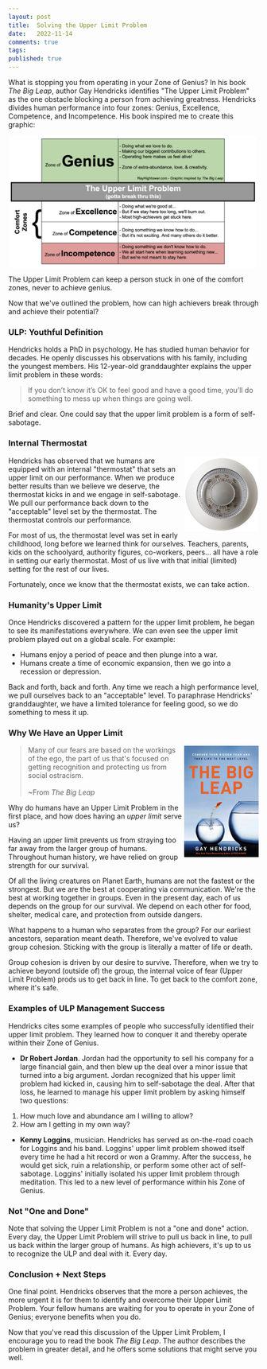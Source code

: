 ```yaml
---
layout: post
title:  Solving the Upper Limit Problem
date:   2022-11-14
comments: true
tags: 
published: true
---
```

What is stopping you from operating in your Zone of Genius? In his book _The Big Leap_, author Gay Hendricks identifies "The Upper Limit Problem" as the one obstacle blocking a person from achieving greatness. Hendricks divides human performance into four zones: Genius, Excellence, Competence, and Incompetence. His book inspired me to create this graphic: 

<a href="/images/Zones_Solving_the_Upper_Limit_Problem_RayHightower.png"><img src="/images/Zones_Solving_the_Upper_Limit_Problem_RayHightower.png" align="center" width="500" padding="20" alt="The Big Leap by Gay Hendricks - Upper Limit Problem Chart - RayHightower" title="The Big Leap by Gay Hendricks - Upper Limit Problem Chart - RayHightower" /></a>

The Upper Limit Problem can keep a person stuck in one of the comfort zones, never to achieve genius. 

Now that we've outlined the problem, how can high achievers break through and achieve their potential?

<!--more-->

### ULP: Youthful Definition

Hendricks holds a PhD in psychology. He has studied human behavior for decades. He openly discusses his observations with his family, including the youngest members. His 12-year-old granddaughter explains the upper limit problem in these words:

>If you don’t know it’s OK to feel good and have a good time, you’ll do something to mess up when things are going well.

Brief and clear. One could say that the upper limit problem is a form of self-sabotage. 

### Internal Thermostat

<img src="/images/generic-thermostat.jpg" align="right" width="150" padding="10" alt="The Big Leap by Gay Hendricks - Thermostat" title="Thermostat - The Big Leap by Gay Hendricks - Thermostat" />

Hendricks has observed that we humans are equipped with an internal "thermostat" that sets an upper limit on our performance. When we produce better results than we believe we deserve, the thermostat kicks in and we engage in self-sabotage. We pull our performance back down to the "acceptable" level set by the thermostat. The thermostat controls our performance. 

For most of us, the thermostat level was set in early childhood, long before we learned think for ourselves. Teachers, parents, kids on the schoolyard, authority figures, co-workers, peers... all have a role in setting our early thermostat. Most of us live with that initial (limited) setting for the rest of our lives.

Fortunately, once we know that the thermostat exists, we can take action.

### Humanity's Upper Limit

Once Hendricks discovered a pattern for  the upper limit problem, he began to see its manifestations everywhere. We can even see the upper limit problem played out on a global scale. For example:

* Humans enjoy a period of peace and then plunge into a war.
* Humans create a time of economic expansion, then we go into a recession or depression.

Back and forth, back and forth. Any time we reach a high performance level, we pull ourselves back to an "acceptable" level. To paraphrase Hendricks' granddaughter, we have a limited tolerance for feeling good, so we do something to mess it up.

### Why We Have an Upper Limit

<img src="/images/the_big_leap_book_cover.jpg" align="right" width="150" padding="10" alt="The Big Leap by Gay Hendricks - book cover" title="The Big Leap by Gay Hendricks - book cover" />

>Many of our fears are based on the workings of the ego, the part of us that's focused on getting recognition and protecting us from social ostracism.<br/>&nbsp;<br/>~From _The Big Leap_

Why do humans have an Upper Limit Problem in the first place, and how does having an _upper limit_ serve us?

Having an upper limit prevents us from straying too far away from the larger group of humans. Throughout human history, we have relied on group strength for our survival.

Of all the living creatures on Planet Earth, humans are not the fastest or the strongest. But we are the best at cooperating via communication. We're the best at working together in groups. Even in the present day, each of us depends on the group for our survival. We depend on each other for food, shelter, medical care, and protection from outside dangers. 

What happens to a human who separates from the group? For our earliest ancestors, separation meant death. Therefore, we've evolved to value group cohesion. Sticking with the group is literally a matter of life or death.

Group cohesion is driven by our desire to survive. Therefore, when we try to achieve beyond (outside of) the group, the internal voice of fear (Upper Limit Problem) prods us to get back in line. To get back to the comfort zone, where it's safe.

### Examples of ULP Management Success

Hendricks cites some examples of people who successfully identified their upper limit problem. They learned how to conquer it and thereby operate within their Zone of Genius.

* **Dr Robert Jordan**. Jordan had the opportunity to sell his company for a large financial gain, and then blew up the deal over a minor issue that turned into a big argument. Jordan recognized that his upper limit problem had kicked in, causing him to self-sabotage the deal. After that loss, he learned to manage his upper limit problem by asking himself two questions: 
1. How much love and abundance am I willing to allow?
2. How am I getting in my own way?

* **Kenny Loggins**, musician. Hendricks has served as on-the-road coach for Loggins and his band. Loggins' upper limit problem showed itself every time he had a hit record or won a Grammy. After the success, he would get sick, ruin a relationship, or perform some other act of self-sabotage. Loggins' initially isolated his upper limit problem through meditation. This led to a new level of performance within his Zone of Genius.

### Not "One and Done"

Note that solving the Upper Limit Problem is not a "one and done" action. Every day, the Upper Limit Problem will strive to pull us back in line, to pull us back within the larger group of humans. As high achievers, it's up to us to recognize the ULP and deal with it. Every day.

### Conclusion + Next Steps

One final point. Hendricks observes that the more a person achieves, the more urgent it is for them to identify and overcome their Upper Limit Problem. Your fellow humans are waiting for you to operate in your Zone of Genius; everyone benefits when you do.

Now that you've read this discussion of the Upper Limit Problem, I encourage you to read the book _The Big Leap_. The author describes the problem in greater detail, and he offers some solutions that might serve you well.
